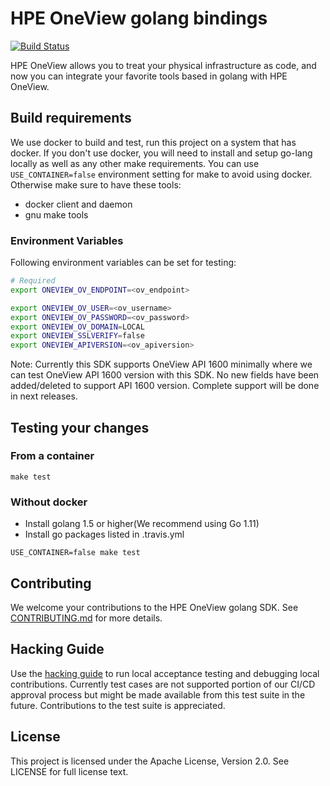 # HPE OneView golang bindings

[![Build Status](https://travis-ci.org/HewlettPackard/oneview-golang.svg?branch=master)](https://travis-ci.org/HewlettPackard/oneview-golang)

HPE OneView allows you to treat your physical infrastructure as code, and now
you can integrate your favorite tools based in golang with HPE OneView.

## Build requirements
We use docker to build and test, run this project on a system that has docker.
If you don't use docker, you will need to install and setup go-lang locally as
well as any other make requirements.  You can use `USE_CONTAINER=false` environment
setting for make to avoid using docker. Otherwise make sure to have these tools:
- docker client and daemon
- gnu make tools



### Environment Variables

Following environment variables can be set for testing:

```bash
# Required
export ONEVIEW_OV_ENDPOINT=<ov_endpoint>

export ONEVIEW_OV_USER=<ov_username>
export ONEVIEW_OV_PASSWORD=<ov_password>
export ONEVIEW_OV_DOMAIN=LOCAL
export ONEVIEW_SSLVERIFY=false
export ONEVIEW_APIVERSION=<ov_apiversion>
```
Note: Currently this SDK supports OneView API 1600 minimally where we can test OneView API 1600 version with this SDK. No new fields have been added/deleted to support API 1600 version. Complete support will be done in next releases.

## Testing your changes

### From a container
```
make test
```

### Without docker
* Install golang 1.5 or higher(We recommend using Go 1.11)
* Install go packages listed in .travis.yml
```
USE_CONTAINER=false make test
```

## Contributing

We welcome your contributions to the HPE OneView golang SDK. See [CONTRIBUTING.md](CONTRIBUTING.md) for more details.

## Hacking Guide

Use the [hacking guide](HACKING.md) to run local acceptance testing and debugging local contributions.
Currently test cases are not supported portion of our CI/CD approval process but might be made available from this test suite in the future.   Contributions to the test suite is appreciated.

## License
This project is licensed under the Apache License, Version 2.0.  See LICENSE for full license text.
